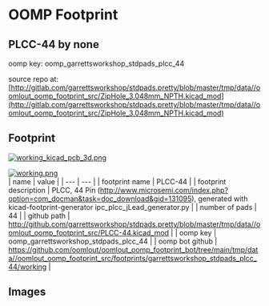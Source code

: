 # OOMP Footprint  
## PLCC-44  by none  
  
oomp key: oomp_garrettsworkshop_stdpads_plcc_44  
  
source repo at: [http://gitlab.com/garrettsworkshop/stdpads.pretty/blob/master/tmp/data//oomlout_oomp_footprint_src/ZipHole_3.048mm_NPTH.kicad_mod](http://gitlab.com/garrettsworkshop/stdpads.pretty/blob/master/tmp/data//oomlout_oomp_footprint_src/ZipHole_3.048mm_NPTH.kicad_mod)  
## Footprint  
  
[![working_kicad_pcb_3d.png](working_kicad_pcb_3d_600.png)](working_kicad_pcb_3d.png)  
  
[![working.png](working_600.png)](working.png)  
| name | value | 
| --- | --- | 
| footprint name | PLCC-44 | 
| footprint description | PLCC, 44 Pin (http://www.microsemi.com/index.php?option=com_docman&task=doc_download&gid=131095), generated with kicad-footprint-generator ipc_plcc_jLead_generator.py | 
| number of pads | 44 | 
| github path | http://github.com/garrettsworkshop/stdpads.pretty/blob/master/tmp/data//oomlout_oomp_footprint_src/PLCC-44.kicad_mod | 
| oomp key | oomp_garrettsworkshop_stdpads_plcc_44 | 
| oomp bot github | https://github.com/oomlout/oomlout_oomp_footprint_bot/tree/main/tmp/data//oomlout_oomp_footprint_src/footprints/garrettsworkshop_stdpads_plcc_44/working | 
## Images  
